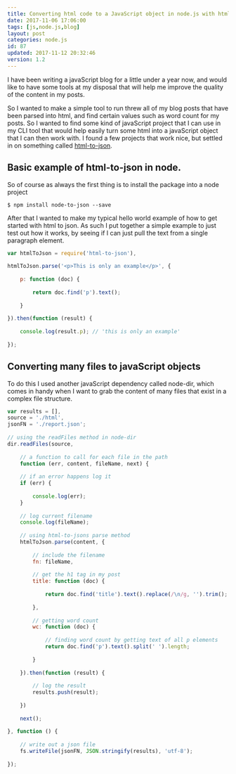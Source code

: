 ```yaml
---
title: Converting html code to a JavaScript object in node.js with html-to-json
date: 2017-11-06 17:06:00
tags: [js,node.js,blog]
layout: post
categories: node.js
id: 87
updated: 2017-11-12 20:32:46
version: 1.2
---
```


I have been writing a javaScript blog for a little under a year now, and would like to have some tools at my disposal that will help me improve the quality of the content in my posts.

So I wanted to make a simple tool to run threw all of my blog posts that have been parsed into html, and find certain values such as word count for my posts. So I wanted to find some kind of javaScript project that I can use in my CLI tool that would help easily turn some html into a javaScript object that I can then work with. I found a few projects that work nice, but settled in on something called [html-to-json](https://www.npmjs.com/package/html-to-json).

<!-- more -->

## Basic example of html-to-json in node.

So of course as always the first thing is to install the package into a node project

```
$ npm install node-to-json --save
```
After that I wanted to make my typical hello world example of how to get started with html to json. As such I put together a simple example to just test out how it works, by seeing if I can just pull the text from a single paragraph element.

```js
var htmlToJson = require('html-to-json'),
 
htmlToJson.parse('<p>This is only an example</p>', {
 
    p: function (doc) {
 
        return doc.find('p').text();
 
    }
 
}).then(function (result) {
 
    console.log(result.p); // 'this is only an example'
 
});
```

## Converting many files to javaScript objects

To do this I used another javaScript dependency called node-dir, which comes in handy when I want to grab the content of many files that exist in a complex file structure.

```js
var results = [],
source = './html',
jsonFN = './report.json';
 
// using the readFiles method in node-dir
dir.readFiles(source,
 
    // a function to call for each file in the path
    function (err, content, fileName, next) {
 
    // if an error happens log it
    if (err) {
 
        console.log(err);
    }
 
    // log current filename
    console.log(fileName);
 
    // using html-to-jsons parse method
    htmlToJson.parse(content, {
 
        // include the filename
        fn: fileName,
 
        // get the h1 tag in my post
        title: function (doc) {
 
            return doc.find('title').text().replace(/\n/g, '').trim();
 
        },
 
        // getting word count
        wc: function (doc) {
 
            // finding word count by getting text of all p elements
            return doc.find('p').text().split(' ').length;
 
        }
 
    }).then(function (result) {
 
        // log the result
        results.push(result);
 
    })
 
    next();
 
}, function () {
 
    // write out a json file
    fs.writeFile(jsonFN, JSON.stringify(results), 'utf-8');
 
});
```
